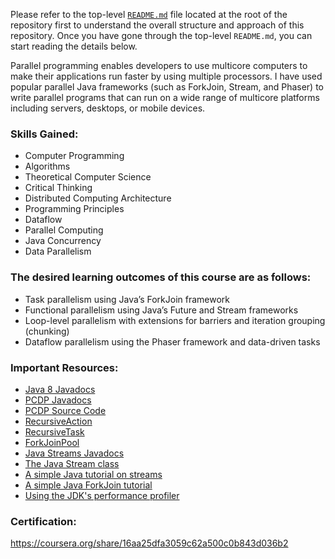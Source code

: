 Please refer to the top-level [`README.md`](../README.md) file located at the root of the repository first to understand
the overall structure and approach of this repository. Once you have gone through the top-level `README.md`, 
you can start reading the details below.

Parallel programming enables developers to use multicore computers to make their applications run faster by using 
multiple processors. I have used popular parallel Java frameworks (such as ForkJoin, Stream, and Phaser) to 
write parallel programs that can run on a wide range of multicore platforms including servers, desktops, or mobile 
devices.

### Skills Gained:
- Computer Programming
- Algorithms
- Theoretical Computer Science
- Critical Thinking
- Distributed Computing Architecture
- Programming Principles
- Dataflow
- Parallel Computing
- Java Concurrency
- Data Parallelism

### The desired learning outcomes of this course are as follows:

- Task parallelism using Java’s ForkJoin framework
- Functional parallelism using Java’s Future and Stream frameworks
- Loop-level parallelism with extensions for barriers and iteration grouping (chunking)
- Dataflow parallelism using the Phaser framework and data-driven tasks

### Important Resources:

- [Java 8 Javadocs](https://docs.oracle.com/javase/8/docs/api/)
- [PCDP Javadocs](https://habanero-rice.github.io/PCDP/)
- [PCDP Source Code](https://github.com/habanero-rice/PCDP)
- [RecursiveAction](https://docs.oracle.com/javase/8/docs/api/java/util/concurrent/RecursiveAction.html)
- [RecursiveTask](http://docs.oracle.com/javase/8/docs/api/?java/util/concurrent/RecursiveTask.html)
- [ForkJoinPool](https://docs.oracle.com/javase/8/docs/api/java/util/concurrent/ForkJoinPool.html)
- [Java Streams Javadocs](https://docs.oracle.com/javase/8/docs/api/java/util/stream/package-summary.html)
- [The Java Stream class](https://docs.oracle.com/javase/8/docs/api/java/util/stream/Stream.html)
- [A simple Java tutorial on streams](http://winterbe.com/posts/2014/07/31/java8-stream-tutorial-examples/)
- [A simple Java ForkJoin tutorial](https://docs.oracle.com/javase/tutorial/essential/concurrency/forkjoin.html)
- [Using the JDK's performance profiler](http://docs.oracle.com/javase/7/docs/technotes/guides/visualvm/)

### Certification: 

https://coursera.org/share/16aa25dfa3059c62a500c0b843d036b2